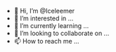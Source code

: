 - 👋 Hi, I’m @Iceleemer
- 👀 I’m interested in ...
- 🌱 I’m currently learning ...
- 💞️ I’m looking to collaborate on ...
- 📫 How to reach me ...

<!---
Iceleemer/Iceleemer is a ✨ special ✨ repository because its `README.md` (this file) appears on your GitHub profile.
You can click the Preview link to take a look at your changes.
--->
